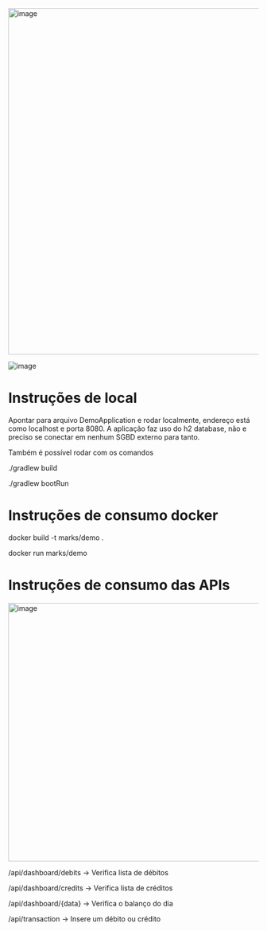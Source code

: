 <img width="696" alt="image" src="https://user-images.githubusercontent.com/6106197/227732319-18959d8e-3cb9-412e-8442-79a81b3c6625.png">

![image](https://user-images.githubusercontent.com/6106197/228066458-6cdb240a-1a1d-4836-99ac-2fe345cf8893.png)

# Instruções de local

Apontar para arquivo DemoApplication e rodar localmente, endereço está como localhost e porta 8080. A aplicação faz uso do h2 database, não e preciso se conectar em nenhum SGBD externo para tanto.

Também é possível rodar com os comandos

./gradlew build

./gradlew bootRun

# Instruções de consumo docker

docker build -t marks/demo .

docker run marks/demo

# Instruções de consumo das APIs

<img width="519" alt="image" src="https://user-images.githubusercontent.com/6106197/228121890-6569fe0c-7629-488b-b342-3367d5127530.png">

  /api/dashboard/debits -> Verifica lista de débitos
  
  /api/dashboard/credits -> Verifica lista de créditos
  
  /api/dashboard/{data} -> Verifica o balanço do dia

  /api/transaction -> Insere um débito ou crédito

